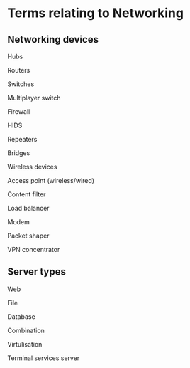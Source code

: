 # Terms relating to Networking

## Networking devices

Hubs

Routers

Switches

Multiplayer switch

Firewall

HIDS

Repeaters

Bridges

Wireless devices

Access point (wireless/wired)

Content filter

Load balancer

Modem

Packet shaper

VPN concentrator

## Server types

Web

File

Database

Combination

Virtulisation

Terminal services server
